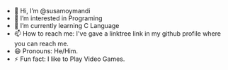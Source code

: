 - 👋 Hi, I’m @susamoymandi
- 👀 I’m interested in Programing
- 🌱 I’m currently learning C Language
- 📫 How to reach me: I've gave a linktree link in my github profile where you can reach me.
- 😄 Pronouns: He/Him.
- ⚡ Fun fact: I like to Play Video Games.

<!---
susamoymandi/susamoymandi is a ✨ special ✨ repository because its `README.md` (this file) appears on your GitHub profile.
You can click the Preview link to take a look at your changes.
--->
